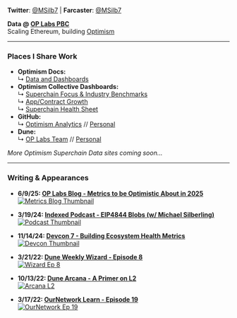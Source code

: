 <!-- ## Michael Silberling -->
<!-- ![image](https://user-images.githubusercontent.com/4006780/223618821-2463d2ea-41f9-41d7-914c-3bded756e733.png) -->

**Twitter**: <a href="https://twitter.com/MSilb7" target="_blank" rel="noopener">@MSilb7</a> |  **Farcaster**: <a href="https://farcaster.xyz/msilb7" target="_blank" rel="noopener">@MSilb7</a>

**Data @ <a href="https://www.oplabs.co/" target="_blank" rel="noopener">OP Labs PBC</a>**  
Scaling Ethereum, building <a href="https://www.optimism.io/" target="_blank" rel="noopener">Optimism</a>

---

### Places I Share Work

- <strong>Optimism Docs:</strong>  
  ↳ <a href="https://docs.optimism.io/app-developers/tools/data-and-dashboards" target="_blank" rel="noopener">Data and Dashboards</a>  
- <strong>Optimism Collective Dashboards:</strong>  
  ↳ <a href="https://app.hex.tech/61bffa12-d60b-484c-80b9-14265e268538/app/d28726b2-ff11-4f94-8a9f-6bb0a86f4b46/latest?" target="_blank" rel="noopener">Superchain Focus & Industry Benchmarks</a>  
  ↳ <a href="https://app.hex.tech/61bffa12-d60b-484c-80b9-14265e268538/app/cd3f1525-08f0-4a49-a15a-b72f46f2a0d8/latest" target="_blank" rel="noopener">App/Contract Growth</a>  
  ↳ <a href="https://docs.google.com/spreadsheets/d/1f-uIW_PzlGQ_XFAmsf9FYiUf0N9l_nePwDVrw0D5MXY/edit?gid=584971628#gid=584971628" target="_blank" rel="noopener">Superchain Health Sheet</a>  
- <strong>GitHub:</strong>  
  ↳ <a href="https://github.com/ethereum-optimism/op-analytics" target="_blank" rel="noopener">Optimism Analytics</a> // <a href="https://github.com/MSilb7" target="_blank" rel="noopener">Personal</a>  
- <strong>Dune:</strong>  
  ↳ <a href="https://dune.com/oplabspbc" target="_blank" rel="noopener">OP Labs Team</a> // <a href="https://dune.com/msilb7" target="_blank" rel="noopener">Personal</a>  

<em>More Optimism Superchain Data sites coming soon...</em>

---

### Writing & Appearances

- **6/9/25: <a href="https://blog.oplabs.co/metrics-to-be-optimistic-about-in-2025/" target="_blank" rel="noopener">OP Labs Blog - Metrics to be Optimistic About in 2025</a>**  
  <a href="https://blog.oplabs.co/metrics-to-be-optimistic-about-in-2025/" target="_blank" rel="noopener"><img src="https://github.com/user-attachments/assets/408d1c99-bf3d-45a0-b03e-8d0ff124b3a6" alt="Metrics Blog Thumbnail"></a>

- **3/19/24: <a href="https://www.youtube.com/watch?v=8IZGXcvKEVg" target="_blank" rel="noopener">Indexed Podcast - EIP4844 Blobs (w/ Michael Silberling)</a>**  
  <a href="https://www.youtube.com/watch?v=8IZGXcvKEVg" target="_blank" rel="noopener"><img src="https://i.ytimg.com/vi/8IZGXcvKEVg/hqdefault.jpg" alt="Podcast Thumbnail"></a>

- **11/14/24: <a href="https://www.youtube.com/watch?v=M9EQ-adPTrI" target="_blank" rel="noopener">Devcon 7 - Building Ecosystem Health Metrics</a>**  
  <a href="https://www.youtube.com/watch?v=M9EQ-adPTrI" target="_blank" rel="noopener"><img src="https://i.ytimg.com/vi/M9EQ-adPTrI/hqdefault.jpg" alt="Devcon Thumbnail"></a>

- **3/21/22: <a href="https://youtu.be/F5wu3c_EjzU" target="_blank" rel="noopener">Dune Weekly Wizard - Episode 8</a>**  
  <a href="https://youtu.be/F5wu3c_EjzU" target="_blank" rel="noopener"><img src="https://img.youtube.com/vi/F5wu3c_EjzU/maxresdefault.jpg" alt="Wizard Ep 8"></a>

- **10/13/22: <a href="https://youtu.be/sciPaCZGzcE" target="_blank" rel="noopener">Dune Arcana - A Primer on L2</a>**  
  <a href="https://youtu.be/sciPaCZGzcE" target="_blank" rel="noopener"><img src="https://img.youtube.com/vi/sciPaCZGzcE/maxresdefault.jpg" alt="Arcana L2"></a>

- **3/17/22: <a href="https://www.youtube.com/watch?v=OEyzrRkvY2w&list=PL_7kfUeJgSzz5Fltb2nivE_8xuAe2XTJl&index=19" target="_blank" rel="noopener">OurNetwork Learn - Episode 19</a>**  
  <a href="https://youtu.be/OEyzrRkvY2w" target="_blank" rel="noopener"><img src="https://img.youtube.com/vi/OEyzrRkvY2w/maxresdefault.jpg" alt="OurNetwork Ep 19"></a>
